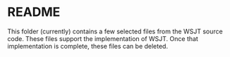 
README
======

This folder (currently) contains a few selected files from the WSJT source code. These files
support the implementation of WSJT. Once that implementation is complete, these files can be
deleted.
